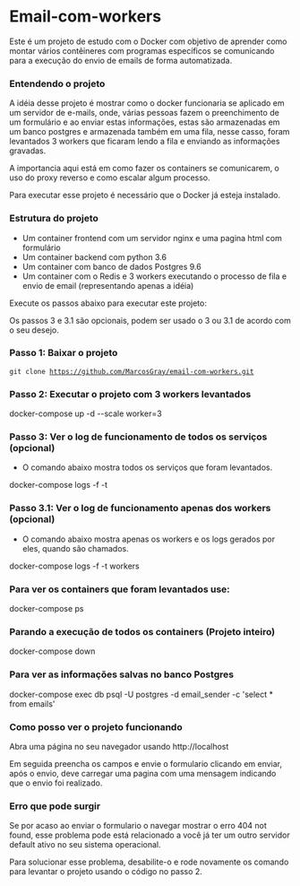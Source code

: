 # Email-com-workers
Este é um projeto de estudo com o Docker com objetivo de aprender como montar vários contêineres com programas específicos se comunicando para a execução do envio de emails de forma automatizada.

### Entendendo o projeto

A idéia desse projeto é mostrar como o docker funcionaria se aplicado em um servidor de e-mails, onde, várias pessoas fazem o preenchimento de um formulário e ao enviar estas informações, estas são armazenadas em um banco postgres e armazenada também em uma fila, nesse casso, foram levantados 3 workers que ficaram lendo a fila e enviando as informações gravadas.

A importancia aqui está em como fazer os containers se comunicarem, o uso do proxy reverso e como escalar algum processo.

Para executar esse projeto é necessário que o Docker já esteja instalado.

### Estrutura do projeto
- Um container frontend com um servidor nginx e uma pagina html com formulário
- Um container backend com python 3.6
- Um container com banco de dados Postgres 9.6
- Um container com o Redis e 3 workers executando o processo de fila e envio de email (representando apenas a idéia)

Execute os passos abaixo para executar este projeto:

Os passos 3 e 3.1 são opcionais, podem ser usado o 3 ou 3.1 de acordo com o seu desejo.

### Passo 1: Baixar o projeto
<code>git clone https://github.com/MarcosGray/email-com-workers.git</code>

### Passo 2: Executar o projeto com 3 workers levantados
docker-compose up -d --scale worker=3

### Passo 3: Ver o log de funcionamento de todos os serviços (opcional)
- O comando abaixo mostra todos os serviços que foram levantados.

docker-compose logs -f -t

### Passo 3.1: Ver o log de funcionamento apenas dos workers (opcional)
- O comando abaixo mostra apenas os workers e os logs gerados por eles, quando são chamados.

docker-compose logs -f -t workers

### Para ver os containers que foram levantados use:
docker-compose ps

### Parando a execução de todos os containers (Projeto inteiro)
docker-compose down

### Para ver as informações salvas no banco Postgres
docker-compose exec db psql -U postgres -d email_sender -c 'select * from emails' 

### Como posso ver o projeto funcionando
Abra uma página no seu navegador usando http://localhost

Em seguida preencha os campos e envie o formulario clicando em enviar, após o envio, deve carregar uma pagina com uma mensagem indicando que o envio foi realizado.

### Erro que pode surgir
Se por acaso ao enviar o formulario o navegar mostrar o erro 404 not found, esse problema pode está relacionado a você já ter um outro servidor default ativo no seu sistema operacional.

Para solucionar esse problema, desabilite-o e rode novamente os comando para levantar o projeto usando o código no passo 2.


